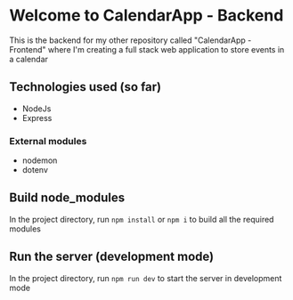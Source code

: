 # Welcome to CalendarApp - Backend

This is the backend for my other repository called "CalendarApp - Frontend" where I'm creating a full stack web application to store events in a calendar

## Technologies used (so far)

- NodeJs
- Express

### External modules

- nodemon
- dotenv

## Build node_modules

In the project directory, run `npm install` or `npm i` to build all the required modules

## Run the server (development mode)

In the project directory, run `npm run dev` to start the server in development mode